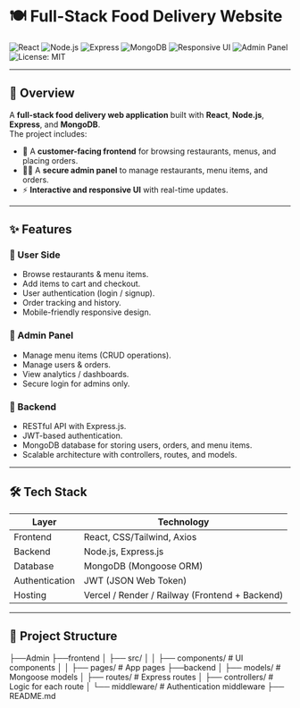 # 🍽️ Full-Stack Food Delivery Website  

![React](https://img.shields.io/badge/Frontend-React-blue?logo=react)
![Node.js](https://img.shields.io/badge/Backend-Node.js-green?logo=node.js)
![Express](https://img.shields.io/badge/Framework-Express-lightgrey?logo=express)
![MongoDB](https://img.shields.io/badge/Database-MongoDB-brightgreen?logo=mongodb)
![Responsive UI](https://img.shields.io/badge/UI-Responsive-orange)
![Admin Panel](https://img.shields.io/badge/Admin%20Panel-Available-blueviolet)
![License: MIT](https://img.shields.io/badge/License-MIT-yellow.svg)

---

## 🚀 Overview  
A **full-stack food delivery web application** built with **React**, **Node.js**, **Express**, and **MongoDB**.  
The project includes:  
- 🛒 A **customer-facing frontend** for browsing restaurants, menus, and placing orders.  
- 🧑‍💻 A **secure admin panel** to manage restaurants, menu items, and orders.  
- ⚡ **Interactive and responsive UI** with real-time updates.  

---

## ✨ Features  

### 🔹 User Side  
- Browse restaurants & menu items.  
- Add items to cart and checkout.  
- User authentication (login / signup).  
- Order tracking and history.  
- Mobile-friendly responsive design.  

### 🔹 Admin Panel  
- Manage menu items (CRUD operations).  
- Manage users & orders.  
- View analytics / dashboards.  
- Secure login for admins only.  

### 🔹 Backend  
- RESTful API with Express.js.  
- JWT-based authentication.  
- MongoDB database for storing users, orders, and menu items.  
- Scalable architecture with controllers, routes, and models.  

---

## 🛠️ Tech Stack  

| Layer | Technology |
|-------|-------------|
| Frontend | React, CSS/Tailwind, Axios |
| Backend | Node.js, Express.js |
| Database | MongoDB (Mongoose ORM) |
| Authentication | JWT (JSON Web Token) |
| Hosting | Vercel / Render / Railway (Frontend + Backend) |

---

## 📂 Project Structure  
├──Admin
├──frontend
│ ├── src/
│ │ ├── components/ # UI components
│ │ ├── pages/ # App pages
├──backend
│ ├── models/ # Mongoose models
│ ├── routes/ # Express routes
│ ├── controllers/ # Logic for each route
│ └── middleware/ # Authentication middleware
├── README.md
